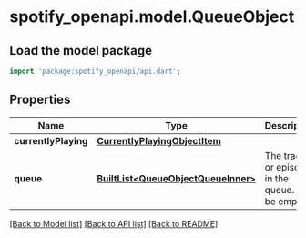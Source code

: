 # spotify_openapi.model.QueueObject

## Load the model package
```dart
import 'package:spotify_openapi/api.dart';
```

## Properties
Name | Type | Description | Notes
------------ | ------------- | ------------- | -------------
**currentlyPlaying** | [**CurrentlyPlayingObjectItem**](CurrentlyPlayingObjectItem.md) |  | [optional] 
**queue** | [**BuiltList&lt;QueueObjectQueueInner&gt;**](QueueObjectQueueInner.md) | The tracks or episodes in the queue. Can be empty. | [optional] 

[[Back to Model list]](../README.md#documentation-for-models) [[Back to API list]](../README.md#documentation-for-api-endpoints) [[Back to README]](../README.md)



